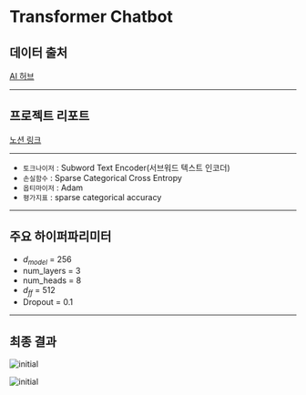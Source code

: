 # Transformer Chatbot 

## 데이터 출처 
 [AI 허브](https://aihub.or.kr/aihubdata/data/view.do?currMenu=115&topMenu=100&dataSetSn=86)

***

 ## 프로젝트 리포트
 [노션 링크](https://peaceful-boat-1d8.notion.site/0892712a10094091b75e7123ad3146e0?pvs=4)

***


- `토크나이저` : Subword Text Encoder(서브워드 텍스트 인코더)
- `손실함수` : Sparse Categorical Cross Entropy
- `옵티마이저` : Adam
- `평가지표` : sparse categorical accuracy


***

## 주요 하이퍼파리미터 

- $d_{model}$ = 256
- num_layers = 3
- num_heads = 8
- $d_{ff}$ = 512
- Dropout = 0.1

***


## 최종 결과 

![initial](https://github.com/yyeseull/Side_Project/assets/102211628/c1b7a2f6-4567-4c1c-a7af-bc8222157fe3)

![initial](https://github.com/yyeseull/Side_Project/assets/102211628/1c56bc1b-cb7e-4ca5-9405-72ab76b54d52)

